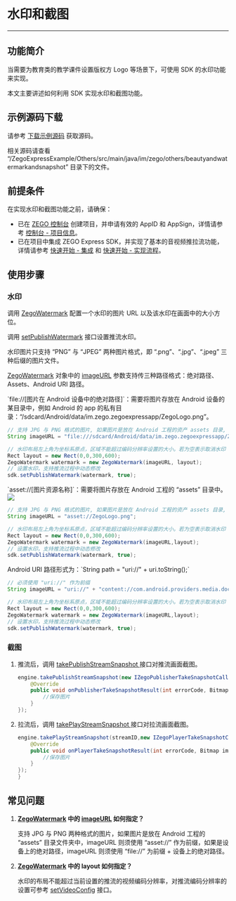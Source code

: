 # 水印和截图

- - -

## 功能简介

当需要为教育类的教学课件设置版权方 Logo 等场景下，可使用 SDK 的水印功能来实现。

本文主要讲述如何利用 SDK 实现水印和截图功能。

## 示例源码下载

请参考 [下载示例源码](https://doc-zh.zego.im/article/3125) 获取源码。

相关源码请查看 “/ZegoExpressExample/Others/src/main/java/im/zego/others/beautyandwatermarkandsnapshot” 目录下的文件。

## 前提条件

在实现水印和截图功能之前，请确保：

- 已在 [ZEGO 控制台](https://console.zego.im) 创建项目，并申请有效的 AppID 和 AppSign，详情请参考 [控制台 - 项目信息](/console/project-info)。
- 已在项目中集成 ZEGO Express SDK，并实现了基本的音视频推拉流功能，详情请参考 [快速开始 - 集成](https://doc-zh.zego.im/article/195) 和 [快速开始 - 实现流程](https://doc-zh.zego.im/article/7627)。


## 使用步骤

### 水印

调用 [ZegoWatermark](https://doc-zh.zego.im/article/api?doc=Express_Video_SDK_API~java_android~class~ZegoWatermark) 配置一个水印的图片 URL 以及该水印在画面中的大小方位。

调用 [setPublishWatermark](https://doc-zh.zego.im/article/api?doc=Express_Video_SDK_API~java_android~class~ZegoExpressEngine#set-publish-watermark) 接口设置推流水印。

<Warning title="注意">

水印图片只支持 “PNG” 与 “JPEG” 两种图片格式，即 “.png”、“.jpg”、“.jpeg” 三种后缀的图片文件。
</Warning>

[ZegoWatermark](https://doc-zh.zego.im/article/api?doc=Express_Video_SDK_API~java_android~class~ZegoWatermark) 对象中的 [imageURL](https://doc-zh.zego.im/article/api?doc=Express_Video_SDK_API~java_android~class~ZegoWatermark#image-url) 参数支持传三种路径格式：绝对路径、Assets、Android URI 路径。

<Accordion title="绝对路径" defaultOpen="false">
`file://[图片在 Android 设备中的绝对路径]`：需要将图片存放在 Android 设备的某目录中，例如 Android 的 app 的私有目录：“/sdcard/Android/data/im.zego.zegoexpressapp/ZegoLogo.png”。

```java
// 支持 JPG 与 PNG 格式的图片, 如果图片是放在 Android 工程的资产 assets 目录, imageURL 则须使用 "asset://" 作为前缀, 如果是设备上的绝对路径, imageURL 则须使用 "file://" 为前缀 + 设备上的绝对路径
String imageURL = "file:///sdcard/Android/data/im.zego.zegoexpressapp/ZegoLogo.png";

// 水印布局左上角为坐标系原点，区域不能超过编码分辨率设置的大小。若为空表示取消水印
Rect layout = new Rect(0,0,300,600);
ZegoWatermark watermark = new ZegoWatermark(imageURL, layout);
// 设置水印，支持推流过程中动态修改
sdk.setPublishWatermark(watermark, true);
```
</Accordion>


<Accordion title="Assets" defaultOpen="false">
`asset://[图片资源名称]`：需要将图片存放在 Android 工程的 “assets” 目录中。

<Frame width="512" height="auto" caption=""><img src="https://doc-media.zego.im/sdk-doc/Pics/Android/ExpressSDK/WaterMark/android_asset.png" /></Frame>

```java
// 支持 JPG 与 PNG 格式的图片, 如果图片是放在 Android 工程的资产 assets 目录, imageURL 则须使用 "asset://" 作为前缀, 如果是设备上的绝对路径, imageURL 则须使用 "file://" 为前缀 + 设备上的绝对路径
String imageURL = "asset://ZegoLogo.png";

// 水印布局左上角为坐标系原点，区域不能超过编码分辨率设置的大小。若为空表示取消水印
Rect layout = new Rect(0,0,300,600);
ZegoWatermark watermark = new ZegoWatermark(imageURL,layout);
// 设置水印，支持推流过程中动态修改
sdk.setPublishWatermark(watermark, true);
```
</Accordion>

<Accordion title="Android URI 路径" defaultOpen="false">
Android URI 路径形式为：`String path = "uri://" + uri.toString();`

```java
// 必须使用 "uri://" 作为前缀
String imageURL = "uri://" + "content://com.android.providers.media.documents/document/image%3A1353";

// 水印布局左上角为坐标系原点，区域不能超过编码分辨率设置的大小。若为空表示取消水印
Rect layout = new Rect(0,0,300,600);
ZegoWatermark watermark = new ZegoWatermark(imageURL,layout);
// 设置水印，支持推流过程中动态修改
sdk.setPublishWatermark(watermark, true);
```
</Accordion>


### 截图

1. 推流后，调用 [takePublishStreamSnapshot ](https://doc-zh.zego.im/article/api?doc=Express_Video_SDK_API~java_android~class~ZegoExpressEngine#take-publish-stream-snapshot) 接口对推流画面截图。

    ```java
    engine.takePublishStreamSnapshot(new IZegoPublisherTakeSnapshotCallback() {
        @Override
        public void onPublisherTakeSnapshotResult(int errorCode, Bitmap image) {
            //保存图片
        }
    });
    ```

2. 拉流后，调用 [takePlayStreamSnapshot ](https://doc-zh.zego.im/article/api?doc=Express_Video_SDK_API~java_android~class~ZegoExpressEngine#take-play-stream-snapshot) 接口对拉流画面截图。

    ```java
    engine.takePlayStreamSnapshot(streamID,new IZegoPlayerTakeSnapshotCallback() {
        @Override
        public void onPlayerTakeSnapshotResult(int errorCode, Bitmap image) {
            //保存图片
        }
    });
    }
    ```

## 常见问题

1. **[ZegoWatermark](https://doc-zh.zego.im/article/api?doc=Express_Video_SDK_API~java_android~class~ZegoWatermark) 中的 [imageURL](https://doc-zh.zego.im/article/api?doc=Express_Video_SDK_API~java_android~class~ZegoWatermark#image-url) 如何指定？**

    支持 JPG 与 PNG 两种格式的图片，如果图片是放在 Android 工程的 “assets” 目录文件夹中，imageURL 则须使用 “asset://” 作为前缀，如果是设备上的绝对路径，imageURL 则须使用 “file://” 为前缀 + 设备上的绝对路径。

2. **[ZegoWatermark](https://doc-zh.zego.im/article/api?doc=Express_Video_SDK_API~java_android~class~ZegoWatermark) 中的 layout 如何指定？**

    水印的布局不能超过当前设置的推流的视频编码分辨率，对推流编码分辨率的设置可参考 [setVideoConfig](https://doc-zh.zego.im/article/api?doc=Express_Video_SDK_API~java_android~class~ZegoMixerOutput#set-video-config) 接口。
